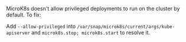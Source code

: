 MicroK8s doesn't allow privileged deployments to run on the cluster by default. To fix: 

Add `--allow-privileged` into `/var/snap/microk8s/current/args/kube-apiserver` and `microk8s.stop; microk8s.start` to resolve it.